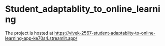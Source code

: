 # Student_adaptablity_to_online_learning

The project is hosted at https://vivek-2567-student-adaptablity-to-online-learning-app-ke70s4.streamlit.app/
